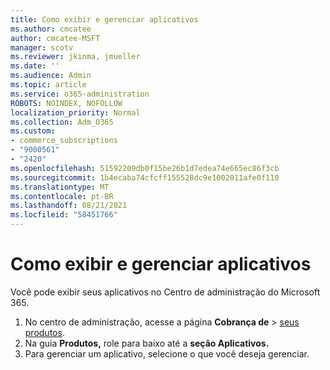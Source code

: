 ```yaml
---
title: Como exibir e gerenciar aplicativos
ms.author: cmcatee
author: cmcatee-MSFT
manager: scotv
ms.reviewer: jkinma, jmueller
ms.date: ''
ms.audience: Admin
ms.topic: article
ms.service: o365-administration
ROBOTS: NOINDEX, NOFOLLOW
localization_priority: Normal
ms.collection: Adm_O365
ms.custom:
- commerce_subscriptions
- "9000561"
- "2420"
ms.openlocfilehash: 51592209db0f15be26b1d7edea74e665ec86f3cb
ms.sourcegitcommit: 1b4ecaba74cfcff155528dc9e1002011afe0f110
ms.translationtype: MT
ms.contentlocale: pt-BR
ms.lasthandoff: 08/21/2021
ms.locfileid: "58451766"
---
```

# <a name="how-to-view-and-manage-apps"></a>Como exibir e gerenciar aplicativos

Você pode exibir seus aplicativos no Centro de administração do Microsoft 365.

1. No centro de administração, acesse a página **Cobrança de** > [seus produtos](https://go.microsoft.com/fwlink/p/?linkid=842054).
2. Na guia **Produtos,** role para baixo até a **seção Aplicativos.**
3. Para gerenciar um aplicativo, selecione o que você deseja gerenciar.